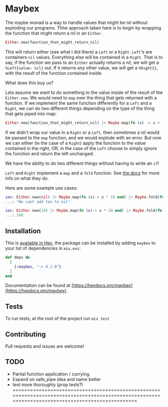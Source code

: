 # Maybex

The maybe monad is a way to handle values that might be nil without exploding our programs. Thhe approach taken here is to begin by wrapping the function that might return a nil in an `Either`.

```elixir
Either.new(function_that_might_return_nil)
```

This will return either (see what I did there) a `Left` or a `Right`. `Left`'s are containers `nil` values. Everything else will be contained in a `Right`. That is to say, if the function we pass to an `Either` actually returns a nil, we will get a `%Left{value: nil}` out. If it returns any other value, we will get a `%Right{}`, with the result of the function contained inside.

What does this buy us?

Lets assume we want to do something to the value inside of the result of the `Either.new`. We would need to `map` over the thing that gets returned with a function. If we implement the same function differently for a `Left` and a `Right`, we can do two different things depending on the type of the thing that gets piped into map: 

```elixir
Either.new(function_that_might_return_nil) |> Maybe.map(fn (x) -> x + 10 end)
```

If we didn't wrap our value in a `Right` or a `Left`, then sometimes a nil would be passed to the `map` function, and we would explode with an error. But now we can either (in the case of a `Right`) apply the function to the value contained in the right, OR, in the case of the `Left` choose to simply ignore the function and return the left unchanged.

We have the ability to do two different things without having to  write an `if`!

`Left` and `Right` implement a `map` and a `fold` function. See [the docs](https://hexdocs.pm/maybex) for more info on what they do.

Here are some example use cases:

```elixir
iex: Either.new(nil) |> Maybe.map(fn (x)-> x * 10 end) |> Maybe.fold(fn (x)-> "We cant add ten to nil" end, fn (x) -> x end)
...: "We cant add ten to nil"
```

```elixir
iex: Either.new(10) |> Maybe.map(fn (x)-> x * 10 end) |> Maybe.fold(fn (x)-> "We cant add ten to nil" end, fn (x) -> x end)
...: 100
```

## Installation

This is [available in Hex](https://hex.pm/packages/maybex), the package can be installed
by adding `maybex` to your list of dependencies in `mix.exs`:

```elixir
def deps do
  [
    {:maybex, "~> 0.1.0"}
  ]
end
```

Documentation can be found at [https://hexdocs.pm/maybex](https://hexdocs.pm/maybex).

## Tests

To run tests, at the root of the project run `mix test`

## Contributing

Pull requests and issues are welcome!


## TODO

- Partial function application / currying.
- Expand on safe_pipe idea and name better
- test more thoroughly (prop tests?)
=================================================================================================================================================

